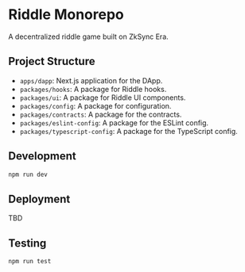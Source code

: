 # Riddle Monorepo

A decentralized riddle game built on ZkSync Era.

## Project Structure

- `apps/dapp`: Next.js application for the DApp.
- `packages/hooks`: A package for Riddle hooks.
- `packages/ui`: A package for Riddle UI components.
- `packages/config`: A package for configuration.
- `packages/contracts`: A package for the contracts.
- `packages/eslint-config`: A package for the ESLint config.
- `packages/typescript-config`: A package for the TypeScript config.


## Development

```bash
npm run dev
```

## Deployment

TBD

## Testing

```bash
npm run test
```
